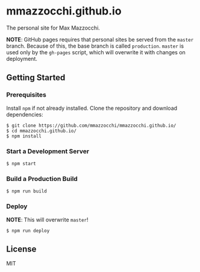 # mmazzocchi.github.io
The personal site for Max Mazzocchi.

**NOTE**: GitHub pages requires that personal sites be served from the `master`
branch. Because of this, the base branch is called `production`. `master` is
used only by the `gh-pages` script, which will overwrite it with changes on
deployment.

## Getting Started
### Prerequisites
Install `npm` if not already installed.
Clone the repository and download dependencies:

```
$ git clone https://github.com/mmazzocchi/mmazzocchi.github.io/
$ cd mmazzocchi.github.io/
$ npm install
```

### Start a Development Server
```
$ npm start
```

### Build a Production Build
```
$ npm run build
```

### Deploy
**NOTE**: This will overwrite `master`!
```
$ npm run deploy
```

## License
MIT
